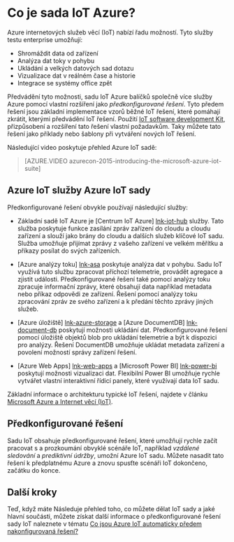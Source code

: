 <properties
    pageTitle="Přehled Microsoft Azure IoT Suite | Microsoft Azure"
    description="Přehled, jak Azure IoT sadu poskytuje internet předkonfigurované řešení věci shromáždit analyzovat a ukládání dat, zadejte vizualizace a integrace s jiných systémů."
    services=""
    suite="iot-suite"
    documentationCenter=""
    authors="dominicbetts"
    manager="timlt"
    editor=""/>

<tags
     ms.service="iot-suite"
     ms.devlang="na"
     ms.topic="get-started-article"
     ms.tgt_pltfrm="na"
     ms.workload="na"
     ms.date="08/09/2016"
     ms.author="dobett"/>

# <a name="what-is-azure-iot-suite"></a>Co je sada IoT Azure?

Azure internetových služeb věcí (IoT) nabízí řadu možností. Tyto služby testu enterprise umožňují:

- Shromáždit data od zařízení
- Analýza dat toky v pohybu
- Ukládání a velkých datových sad dotazu
- Vizualizace dat v reálném čase a historie
- Integrace se systémy office zpět

Předvádění tyto možnosti, sadu IoT Azure balíčků společně více služby Azure pomocí vlastní rozšíření jako *předkonfigurované řešení*. Tyto předem řešení jsou základní implementace vzorů běžné IoT řešení, které pomáhají zkrátit, kterými předvádění IoT řešení. Použití [IoT software development Kit][lnk-sdks], přizpůsobení a rozšíření tato řešení vlastní požadavkům. Taky můžete tato řešení jako příklady nebo šablony při vytváření nových IoT řešení.

Následující video poskytuje přehled Azure IoT sadě:

> [AZURE.VIDEO azurecon-2015-introducing-the-microsoft-azure-iot-suite]

## <a name="azure-iot-services-in-azure-iot-suite"></a>Azure IoT služby Azure IoT sady

Předkonfigurované řešení obvykle používají následující služby:

- Základní sadě IoT Azure je [Centrum IoT Azure] [ lnk-iot-hub] služby. Tato služba poskytuje funkce zasílání zpráv zařízení do cloudu a cloudu zařízení a slouží jako brány do cloudu a dalších služeb klíčové IoT sadu. Služba umožňuje přijímat zprávy z vašeho zařízení ve velkém měřítku a příkazy posílat do svých zařízeních.

- [Azure analýzy toku] [ lnk-asa] poskytuje analýza dat v pohybu. Sadu IoT využívá tuto službu zpracovat příchozí telemetrie, provádět agregace a zjistit události. Předkonfigurované řešení také pomocí analýzy toku zpracuje informační zprávy, které obsahují data například metadata nebo příkaz odpovědi ze zařízení. Řešení pomocí analýzy toku zpracování zpráv ze svého zařízení a k předání těchto zprávy jiných služeb.

- [Azure úložiště] [ lnk-azure-storage] a [Azure DocumentDB] [ lnk-document-db] poskytují možnosti ukládání dat. Předkonfigurované řešení pomocí úložiště objektů blob pro ukládání telemetrie a být k dispozici pro analýzy. Řešení DocumentDB umožňuje ukládat metadata zařízení a povolení možností správy zařízení řešení.

- [Azure Web Apps] [ lnk-web-apps] a [Microsoft Power BI] [ lnk-power-bi] poskytují možnosti vizualizaci dat. Flexibilní Power BI umožňuje rychle vytvářet vlastní interaktivní řídicí panely, které využívají data IoT sadu.

Základní informace o architekturu typické IoT řešení, najdete v článku [Microsoft Azure a Internet věcí (IoT)][iot-suite-what-is-azure-iot].

## <a name="preconfigured-solutions"></a>Předkonfigurované řešení

Sadu IoT obsahuje předkonfigurované řešení, které umožňují rychle začít pracovat s a prozkoumání obvyklé scénáře IoT, například *vzdálené sledování* a *prediktivní údržby*, umožní Azure IoT sadu. Můžete nasadit tato řešení k předplatnému Azure a znovu spusťte scénáři IoT dokončeno, začátku do konce.

## <a name="next-steps"></a>Další kroky

Teď, když máte Následuje přehled toho, co můžete dělat IoT sady a jaké hlavní součásti, můžete získat další informace o předkonfigurované řešení sady IoT naleznete v tématu [Co jsou Azure IoT automaticky předem nakonfigurovaná řešení?][lnk-what-are-preconfig]

[lnk-sdks]: https://azure.microsoft.com/documentation/articles/iot-hub-sdks-summary/
[lnk-iot-hub]: https://azure.microsoft.com/documentation/services/iot-hub/
[lnk-asa]: https://azure.microsoft.com/documentation/services/stream-analytics/
[lnk-azure-storage]: https://azure.microsoft.com/documentation/services/storage/
[lnk-document-db]: https://azure.microsoft.com/documentation/services/documentdb/
[lnk-power-bi]: https://powerbi.microsoft.com/
[lnk-web-apps]: https://azure.microsoft.com/documentation/services/app-service/web/
[iot-suite-what-is-azure-iot]: iot-suite-what-is-azure-iot.md
[lnk-what-are-preconfig]: iot-suite-what-are-preconfigured-solutions.md
